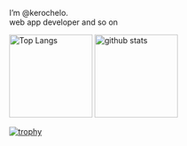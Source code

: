 I’m @kerochelo.  
web app developer and so on
<p align="left"> 
  <img alt="Top Langs" height="150px" src="https://github-readme-stats.vercel.app/api/top-langs/?username=kerochelo&layout=compact&count_private=true&show_icons=true&theme=onedark" />
  <img alt="github stats" height="150px" src="https://github-readme-stats.vercel.app/api?username=kerochelo&count_private=true&show_icons=true&show_icons=true&theme=onedark" />
</p>

[![trophy](https://github-profile-trophy.vercel.app/?username=kerochelo&theme=onedark&column=7
)](https://github.com/kerochelo/github-profile-trophy)

